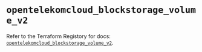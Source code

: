 # `opentelekomcloud_blockstorage_volume_v2`

Refer to the Terraform Registory for docs: [`opentelekomcloud_blockstorage_volume_v2`](https://www.terraform.io/docs/providers/opentelekomcloud/r/blockstorage_volume_v2).
